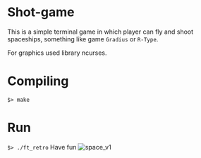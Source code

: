 # Shot-game
This is a simple terminal game in which player can fly and shoot spaceships, something like game `Gradius` or `R-Type`.

For graphics used library ncurses.
# Compiling
`$> make`
# Run
`$> ./ft_retro`
Have fun
![space_v1](https://user-images.githubusercontent.com/31519926/42524767-19c81462-847a-11e8-8636-c23f8c8684f8.gif)

